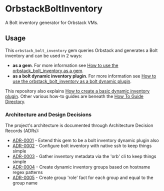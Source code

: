 # OrbstackBoltInventory

A Bolt inventory generator for Orbstack VMs.

## Usage

This `orbstack_bolt_inventory` gem queries Orbstack and generates a Bolt inventory and can be used in 2 ways:

* **as a gem**.  For more information see [How to use the orbstack_bolt_inventory as a gem](./docs/how_to/how_to_use_orbstack_bolt_inventory_as_a_gem.md).
* **as a bolt dynamic inventory plugin**.  For more information see [How to use the orbstack_bolt_inventory as a bolt dynamic plugin](./docs/how_to/how_to_use_orbstack_bolt_inventory_as_a_bolt_dynamic_plugin.md).

This repository also explains [How to create a basic dynamic inventory plugin](./docs/how_to/how_to_create_a_basic_bolt_inventory_plugin.md).  Other various how-to guides are beneath the [How To Guide Directory](./docs/how_to/).

### Architecture and Design Decisions

The project's architecture is documented through Architecture Decision Records (ADRs):

<!-- adrlog -->

* [ADR-0001](docs/adr/0001-extend-this-gem-to-be-a-bolt-inventory-dynamic-plugin-also.md) - Extend this gem to be a bolt inventory dynamic plugin also
* [ADR-0002](docs/adr/0002-configure-bolt-inventory-with-native-ssh-to-keep-things-simple.md) - Configure bolt inventory with native ssh to keep things simple
* [ADR-0003](docs/adr/0003-gather-inventory-metadata-via-the-orb-cli-to-keep-things-simple.md) - Gather inventory metadata via the 'orb' cli to keep things simple
* [ADR-0004](docs/adr/0004-create-dynamic-inventory-groups-based-on-hostname-regex-patterns.md) - Create dynamic inventory groups based on hostname regex patterns
* [ADR-0005](docs/adr/0005-create-group-role-fact-for-each-group-and-equal-to-the-group-name.md) - Create group 'role' fact for each group and equal to the group name

<!-- adrlogstop -->
